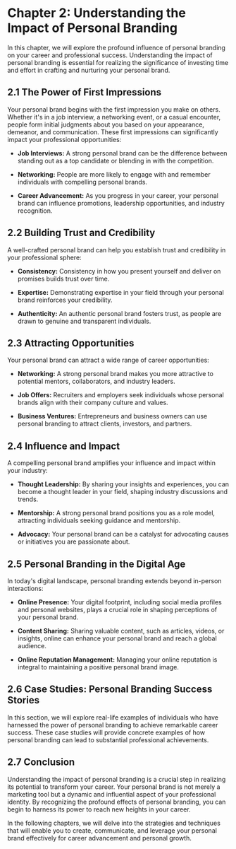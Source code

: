 Chapter 2: Understanding the Impact of Personal Branding
========================================================

In this chapter, we will explore the profound influence of personal branding on your career and professional success. Understanding the impact of personal branding is essential for realizing the significance of investing time and effort in crafting and nurturing your personal brand.

**2.1 The Power of First Impressions**
--------------------------------------

Your personal brand begins with the first impression you make on others. Whether it's in a job interview, a networking event, or a casual encounter, people form initial judgments about you based on your appearance, demeanor, and communication. These first impressions can significantly impact your professional opportunities:

* **Job Interviews:** A strong personal brand can be the difference between standing out as a top candidate or blending in with the competition.

* **Networking:** People are more likely to engage with and remember individuals with compelling personal brands.

* **Career Advancement:** As you progress in your career, your personal brand can influence promotions, leadership opportunities, and industry recognition.

**2.2 Building Trust and Credibility**
--------------------------------------

A well-crafted personal brand can help you establish trust and credibility in your professional sphere:

* **Consistency:** Consistency in how you present yourself and deliver on promises builds trust over time.

* **Expertise:** Demonstrating expertise in your field through your personal brand reinforces your credibility.

* **Authenticity:** An authentic personal brand fosters trust, as people are drawn to genuine and transparent individuals.

**2.3 Attracting Opportunities**
--------------------------------

Your personal brand can attract a wide range of career opportunities:

* **Networking:** A strong personal brand makes you more attractive to potential mentors, collaborators, and industry leaders.

* **Job Offers:** Recruiters and employers seek individuals whose personal brands align with their company culture and values.

* **Business Ventures:** Entrepreneurs and business owners can use personal branding to attract clients, investors, and partners.

**2.4 Influence and Impact**
----------------------------

A compelling personal brand amplifies your influence and impact within your industry:

* **Thought Leadership:** By sharing your insights and experiences, you can become a thought leader in your field, shaping industry discussions and trends.

* **Mentorship:** A strong personal brand positions you as a role model, attracting individuals seeking guidance and mentorship.

* **Advocacy:** Your personal brand can be a catalyst for advocating causes or initiatives you are passionate about.

**2.5 Personal Branding in the Digital Age**
--------------------------------------------

In today's digital landscape, personal branding extends beyond in-person interactions:

* **Online Presence:** Your digital footprint, including social media profiles and personal websites, plays a crucial role in shaping perceptions of your personal brand.

* **Content Sharing:** Sharing valuable content, such as articles, videos, or insights, online can enhance your personal brand and reach a global audience.

* **Online Reputation Management:** Managing your online reputation is integral to maintaining a positive personal brand image.

**2.6 Case Studies: Personal Branding Success Stories**
-------------------------------------------------------

In this section, we will explore real-life examples of individuals who have harnessed the power of personal branding to achieve remarkable career success. These case studies will provide concrete examples of how personal branding can lead to substantial professional achievements.

**2.7 Conclusion**
------------------

Understanding the impact of personal branding is a crucial step in realizing its potential to transform your career. Your personal brand is not merely a marketing tool but a dynamic and influential aspect of your professional identity. By recognizing the profound effects of personal branding, you can begin to harness its power to reach new heights in your career.

In the following chapters, we will delve into the strategies and techniques that will enable you to create, communicate, and leverage your personal brand effectively for career advancement and personal growth.
